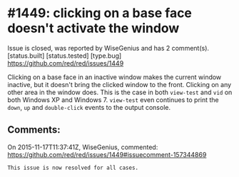 
#1449: clicking on a base face doesn't activate the window
================================================================================
Issue is closed, was reported by WiseGenius and has 2 comment(s).
[status.built] [status.tested] [type.bug]
<https://github.com/red/red/issues/1449>

Clicking on a base face in an inactive window makes the current window inactive, but it doesn't bring the clicked window to the front. Clicking on any other area in the window does.
This is the case in both `view-test` and `vid` on both Windows XP and Windows 7.
`view-test` even continues to print the `down`, `up` and `double-click` events to the output console.



Comments:
--------------------------------------------------------------------------------

On 2015-11-17T11:37:41Z, WiseGenius, commented:
<https://github.com/red/red/issues/1449#issuecomment-157344869>

    This issue is now resolved for all cases.


